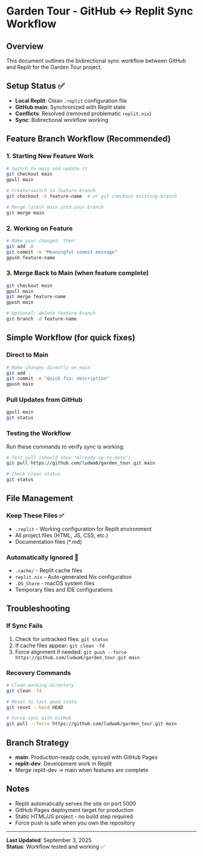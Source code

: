 # Garden Tour - GitHub ↔ Replit Sync Workflow

## Overview
This document outlines the bidirectional sync workflow between GitHub and Replit for the Garden Tour project.

## Setup Status ✅
- **Local Replit**: Clean `.replit` configuration file
- **GitHub main**: Synchronized with Replit state
- **Conflicts**: Resolved (removed problematic `replit.nix`)
- **Sync**: Bidirectional workflow working

## Feature Branch Workflow (Recommended)

### 1. Starting New Feature Work
```bash
# Switch to main and update it
git checkout main
gpull main

# Create/switch to feature branch
git checkout -b feature-name  # or git checkout existing-branch

# Merge latest main into your branch
git merge main
```

### 2. Working on Feature
```bash
# Make your changes, then:
git add -A
git commit -m "Meaningful commit message"
gpush feature-name
```

### 3. Merge Back to Main (when feature complete)
```bash
git checkout main
gpull main
git merge feature-name
gpush main

# Optional: delete feature branch
git branch -d feature-name
```

## Simple Workflow (for quick fixes)

### Direct to Main
```bash
# Make changes directly on main
git add .
git commit -m "Quick fix: description"
gpush main
```

### Pull Updates from GitHub
```bash
gpull main
git status
```

### Testing the Workflow
Run these commands to verify sync is working:
```bash
# Test pull (should show "Already up-to-date")
git pull https://github.com/ludwa6/garden_tour.git main

# Check clean status
git status
```

## File Management

### Keep These Files ✅
- `.replit` - Working configuration for Replit environment
- All project files (HTML, JS, CSS, etc.)
- Documentation files (*.md)

### Automatically Ignored 🚫
- `.cache/` - Replit cache files
- `replit.nix` - Auto-generated Nix configuration
- `.DS_Store` - macOS system files
- Temporary files and IDE configurations

## Troubleshooting

### If Sync Fails
1. Check for untracked files: `git status`
2. If cache files appear: `git clean -fd`
3. Force alignment if needed: `git push --force https://github.com/ludwa6/garden_tour.git main`

### Recovery Commands
```bash
# Clean working directory
git clean -fd

# Reset to last good state
git reset --hard HEAD

# Force sync with GitHub
git pull --force https://github.com/ludwa6/garden_tour.git main
```

## Branch Strategy
- **main**: Production-ready code, synced with GitHub Pages
- **replit-dev**: Development work in Replit
- Merge replit-dev → main when features are complete

## Notes
- Replit automatically serves the site on port 5000
- GitHub Pages deployment target for production
- Static HTML/JS project - no build step required
- Force push is safe when you own the repository

---
**Last Updated**: September 3, 2025  
**Status**: Workflow tested and working ✅